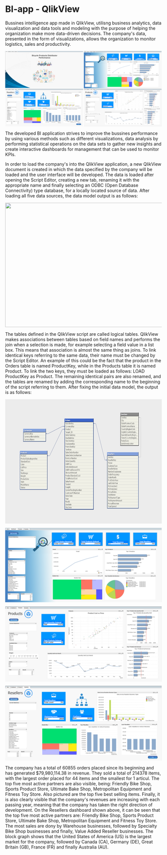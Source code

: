 # BI-app - QlikView
Bussines intelligence app made in QlikView, utilisng business analytics, data visualization and data tools and modeling with the purpose of helping the organization make more data-driven decisions. The company's data, presented in the form of visualizations, allows the organization to monitor logistics, sales and productivity.

<p align="center">
<img align="center" src="https://github.com/PmnAngelov/BI-app/blob/main/imgs/Overall.png" />
</p>


The developed BI application strives to improve the bussines performance by using various methods such as different visualizations, data analysis by performing statistical operations on the data sets to gather new insights and create interactive dashboards for management that can be used to monitor KPIs.

In order to load the company's into the QlikView application, a new QlikView document is created in which the data specified by the company will be loaded and the user interface will be developed. The data is loaded after opening the Script Editor, creating a new tab, renaming it with the appropriate name and finally selecting an ODBC (Open Database Connectivity) type database, for a locally located source of data. After loading all five data sources, the data model output is as follows:

<p align="center">
<img align="center" src="https://github.com/PmnAngelov/BI-app-QlikView/blob/main/imgs/FirstDataModel.PNG" width="800" height="400" />
</p>

The tables defined in the QlikView script are called logical tables. QlikView makes associations between tables based on field names and performs the join when a selection is made, for example selecting a field value in a list box. This means that association is almost the same thing as joins. To link identical keys referring to the same data, their name must be changed by the Script Editor. An example of this could be the fact that the product in the Orders table is named ProductKey, while in the Products table it is named Product. To link the two keys, they must be loaded as follows: LOAD ProductKey as Product. The remaining identical pairs are also renamed, and the tables are renamed by adding the corresponding name to the beginning of the script referring to them. After fixing the initial data model, the output is as follows:

<p align="center">
<img align="center" src="https://github.com/PmnAngelov/BI-app/blob/main/imgs/Tables.PNG" width="800" height="400" />
</p>


<p align="center">
<img align="center" src="https://github.com/PmnAngelov/BI-app/blob/main/imgs/MainDashboard.PNG " />
</p>


<p align="center">
<img align="center" src="https://github.com/PmnAngelov/BI-app/blob/main/imgs/Products.PNG" />
</p>

<p align="center">
<img align="center" src="https://github.com/PmnAngelov/BI-app/blob/main/imgs/Resellers.PNG" />
</p>


The company has a total of 60855 orders placed since its beginning and has generated $79,980,114.38 in revenue. They sold a total of 214378 items, with the largest order placed for 44 items and the smallest for 1 articul. The top five most active partners are also visible, being: Friendly Bike Shop, Sports Product Store, Ultimate Bake Shop, Metropolitan Equipment and Fitness Toy Store. Also pictured are the top five best selling items. Finally, it is also clearly visible that the company's revenues are increasing with each passing year, meaning that the company has taken the right direction of development. On the Resellers dashboard shown above, it can be seen that the top five most active partners are: Friendly Bike Shop, Sports Product Store, Ultimate Bake Shop, Metropolitan Equipment and Fitness Toy Store. The most sales are dony by Warehouse businesses, followed by Specialty Bike Shop businesses and finally, Value Added Reseller businesses. The block graph shows that the United States of America (US) is the largest market for the company, followed by Canada (CA), Germany (DE), Great Britain (GB), France (FR) and finally Australia (AU).










